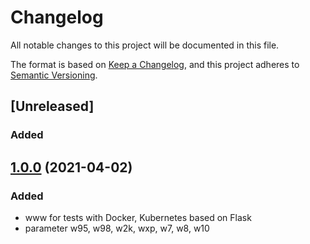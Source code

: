 # Changelog

All notable changes to this project will be documented in this file.

The format is based on [Keep a Changelog](https://keepachangelog.com/en/1.0.0/),
and this project adheres to [Semantic Versioning](https://semver.org/spec/v2.0.0.html).

## [Unreleased]

### Added

## [1.0.0](https://github.com/udigeri/inout/tree/v1.0.0) (2021-04-02)

### Added 

- www for tests with Docker, Kubernetes based on Flask
- parameter w95, w98, w2k, wxp, w7, w8, w10
